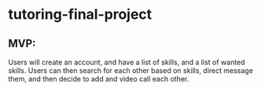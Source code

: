 # tutoring-final-project

## MVP:

Users will create an account, and have a list of skills, and a list of wanted skills. Users can then search for each other based on skills, direct message them, and then decide to add and video call each other.

